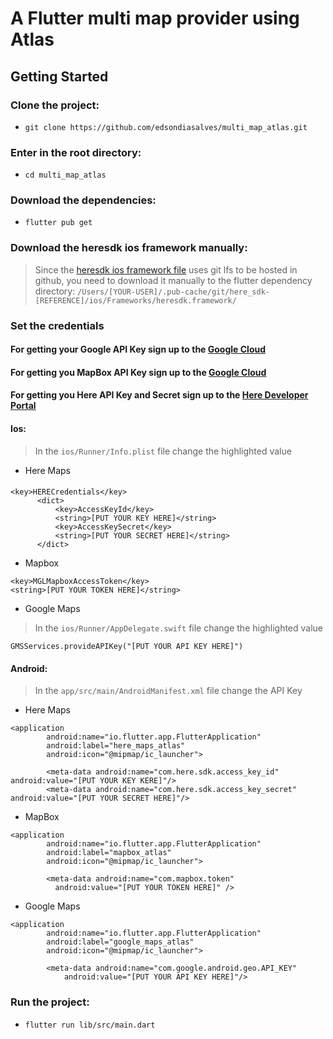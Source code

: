 <h1>A Flutter multi map provider using Atlas</h1>

## Getting Started

### Clone the project:
* `git clone https://github.com/edsondiasalves/multi_map_atlas.git`
### Enter in the root directory:
- `cd multi_map_atlas`
### Download the dependencies:
* `flutter pub get`
### Download the heresdk ios framework manually:
>Since the [heresdk ios framework file](https://github.com/edsondiasalves/here_sdk/blob/main/ios/Frameworks/heresdk.framework/heresdk) uses git lfs to be hosted in github, you need to download it manually to the flutter dependency directory: `/Users/[YOUR-USER]/.pub-cache/git/here_sdk-[REFERENCE]/ios/Frameworks/heresdk.framework/`
### Set the credentials
#### For getting your Google API Key sign up to the [Google Cloud](https://cloud.google.com/)
#### For getting you MapBox API Key sign up to the [Google Cloud](https://mapbox.com/)
#### For getting you Here API Key and Secret sign up to the [Here Developer Portal](https://developer.here.com/#)

#### Ios:
> In the `ios/Runner/Info.plist` file change the highlighted value
+ Here Maps
####
```
<key>HERECredentials</key>
      <dict>
          <key>AccessKeyId</key>
          <string>[PUT YOUR KEY HERE]</string>
          <key>AccessKeySecret</key>
          <string>[PUT YOUR SECRET HERE]</string>
      </dict>
```
+ Mapbox
```
<key>MGLMapboxAccessToken</key>
<string>[PUT YOUR TOKEN HERE]</string>
```
+ Google Maps
> In the `ios/Runner/AppDelegate.swift` file change the highlighted value
```
GMSServices.provideAPIKey("[PUT YOUR API KEY HERE]")
```

#### Android:
> In the `app/src/main/AndroidManifest.xml` file change the API Key
+ Here Maps
```
<application
        android:name="io.flutter.app.FlutterApplication"
        android:label="here_maps_atlas"
        android:icon="@mipmap/ic_launcher">

        <meta-data android:name="com.here.sdk.access_key_id" android:value="[PUT YOUR KEY KERE]"/>
        <meta-data android:name="com.here.sdk.access_key_secret" android:value="[PUT YOUR SECRET HERE]"/>

```
+ MapBox
```
<application
        android:name="io.flutter.app.FlutterApplication"
        android:label="mapbox_atlas"
        android:icon="@mipmap/ic_launcher">

        <meta-data android:name="com.mapbox.token" 
          android:value="[PUT YOUR TOKEN HERE]" />

```
+ Google Maps
```
<application
        android:name="io.flutter.app.FlutterApplication"
        android:label="google_maps_atlas"
        android:icon="@mipmap/ic_launcher">

        <meta-data android:name="com.google.android.geo.API_KEY"
            android:value="[PUT YOUR API KEY HERE]"/>

```
### Run the project:
* `flutter run lib/src/main.dart`